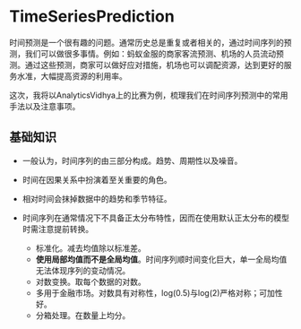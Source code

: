 # TimeSeriesPrediction
时间预测是一个很有趣的问题。通常历史总是重复或者相关的，通过时间序列的预测，我们可以做很多事情。例如：蚂蚁金服的商家客流预测、机场的人员流动预测。通过这些预测，商家可以做好应对措施，机场也可以调配资源，达到更好的服务水准，大幅提高资源的利用率。

这次，我将以AnalyticsVidhya上的比赛为例，梳理我们在时间序列预测中的常用手法以及注意事项。

## 基础知识
- 一般认为，时间序列的由三部分构成。趋势、周期性以及噪音。
- 时间在因果关系中扮演着至关重要的角色。
- 相对时间会抹掉数据中的趋势和季节特征。


- 时间序列在通常情况下不具备正太分布特性，因而在使用默认正太分布的模型时需注意提前转换。
    - 标准化。减去均值除以标准差。
     - **使用局部均值而不是全局均值**。时间序列顺时间变化巨大，单一全局均值无法体现序列的变动情况。
    - 对数变换。取每个数据的对数。
     - 多用于金融市场。对数具有对称性，log(0.5)与log(2)严格对称；可加性好。
    - 分箱处理。在数量上均分。
 
 
